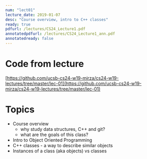 ```yaml
---
num: "lect01"
lecture_date: 2019-01-07
desc: "Course overview, intro to C++ classes"
ready: true
pdfurl: /lectures/CS24_Lecture1.pdf
annotatedpdfurl: /lectures/CS24_Lecture1_ann.pdf
annotatedready: false
---
```


# Code from lecture

[https://github.com/ucsb-cs24-w19-mirza/cs24-w19-lectures/tree/master/lec-01](https://github.com/ucsb-cs24-w19-mirza/cs24-w19-lectures/tree/master/lec-01)

# Topics

* Course overview 
	- why study data structures, C++ and git?
	- what are the goals of this class?
* Intro to Object Oriented Programming
* C++ classes - a way to describe similar objects
* Instances of a class (aka objects) vs classes


